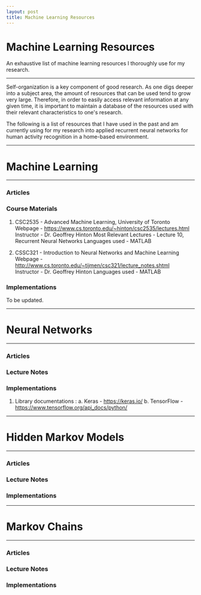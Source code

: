 ```yaml
---
layout: post
title: Machine Learning Resources
---
```

# Machine Learning Resources

An exhaustive list of machine learning resources I thoroughly use for my research.

---

Self-organization is a key component of good research. As one digs deeper into a subject area, the amount of resources that can be used tend to grow very large. Therefore, in order to easily access relevant information at any given time, it is important to maintain a database of the resources used with their relevant characteristics to one's research.

The following is a list of resources that I have used in the past and am currently using for my research into applied recurrent neural networks for human activity recognition in a home-based environment.

---
# Machine Learning
---

### Articles

### Course Materials

1. CSC2535 - Advanced Machine Learning, University of Toronto
Webpage - https://www.cs.toronto.edu/~hinton/csc2535/lectures.html
Instructor - Dr. Geoffrey Hinton
Most Relevant Lectures - Lecture 10, Recurrent Neural Networks
Languages used - MATLAB

2. CSSC321 - Introduction to Neural Networks and Machine Learning
Webpage - http://www.cs.toronto.edu/~tijmen/csc321/lecture_notes.shtml
Instructor - Dr. Geoffrey Hinton
Languages used - MATLAB


### Implementations

To be updated.

---
# Neural Networks
---

### Articles

### Lecture Notes


### Implementations

1. Library documentations :
a. Keras - https://keras.io/
b. TensorFlow - https://www.tensorflow.org/api_docs/python/

---
# Hidden Markov Models
---

### Articles

### Lecture Notes

### Implementations

---
# Markov Chains
---

### Articles

### Lecture Notes

### Implementations
